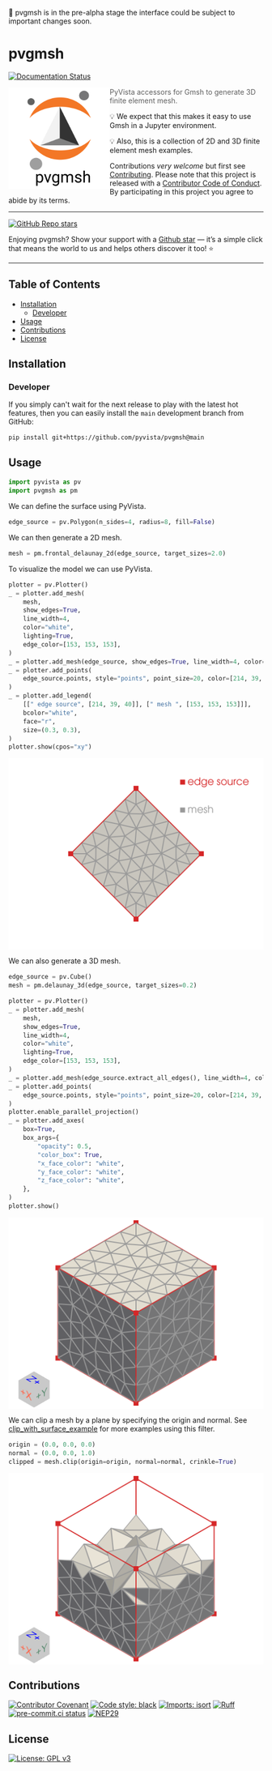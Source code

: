 🚧 pvgmsh is in the pre-alpha stage the interface could be subject to important changes soon.

# pvgmsh

[![Documentation Status](https://readthedocs.org/projects/pvgmsh/badge/?version=latest)](https://pvgmsh.readthedocs.io/en/latest/?badge=latest)

[<img src="https://raw.githubusercontent.com/pyvista/pvgmsh/main/docs/_static/logo.svg" align="left" width="200">](https://github.com/pyvista/pvgmsh#--------)

> PyVista accessors for Gmsh to generate 3D finite element mesh.

💡 We expect that this makes it easy to use Gmsh in a Jupyter environment.

💡 Also, this is a collection of 2D and 3D finite element mesh examples.

Contributions _very welcome_ but first see [Contributing](#contributions).
Please note that this project is released with a [Contributor Code of Conduct](CODE_OF_CONDUCT.md).
By participating in this project you agree to abide by its terms.

---

[![GitHub Repo stars](https://img.shields.io/github/stars/pyvista/pvgmsh)](https://github.com/pyvista/pvgmsh/stargazers)

Enjoying pvgmsh? Show your support with a [Github star](https://github.com/pyvista/pvgmsh) — it’s a simple click that means the world to us and helps others discover it too! ⭐️

---

## Table of Contents

<!-- START doctoc generated TOC please keep comment here to allow auto update -->
<!-- DON'T EDIT THIS SECTION, INSTEAD RE-RUN doctoc TO UPDATE -->

- [Installation](#installation)
  - [Developer](#developer)
- [Usage](#usage)
- [Contributions](#contributions)
- [License](#license)

<!-- END doctoc generated TOC please keep comment here to allow auto update -->

## Installation

### Developer

If you simply can't wait for the next release to play with the latest hot features, then you can easily
install the `main` development branch from GitHub:

```shell
pip install git+https://github.com/pyvista/pvgmsh@main
```

## Usage

```python
import pyvista as pv
import pvgmsh as pm
```

We can define the surface using PyVista.

```python
edge_source = pv.Polygon(n_sides=4, radius=8, fill=False)
```

We can then generate a 2D mesh.

```python
mesh = pm.frontal_delaunay_2d(edge_source, target_sizes=2.0)
```

To visualize the model we can use PyVista.

```python
plotter = pv.Plotter()
_ = plotter.add_mesh(
    mesh,
    show_edges=True,
    line_width=4,
    color="white",
    lighting=True,
    edge_color=[153, 153, 153],
)
_ = plotter.add_mesh(edge_source, show_edges=True, line_width=4, color=[214, 39, 40])
_ = plotter.add_points(
    edge_source.points, style="points", point_size=20, color=[214, 39, 40]
)
_ = plotter.add_legend(
    [[" edge source", [214, 39, 40]], [" mesh ", [153, 153, 153]]],
    bcolor="white",
    face="r",
    size=(0.3, 0.3),
)
plotter.show(cpos="xy")
```

<p align="center">
<img src="https://raw.githubusercontent.com/pyvista/pvgmsh/main/docs/_static/frontal_delaunay_2d_01.png" align="center" width=512 >
</p>

We can also generate a 3D mesh.

```python
edge_source = pv.Cube()
mesh = pm.delaunay_3d(edge_source, target_sizes=0.2)
```

```python
plotter = pv.Plotter()
_ = plotter.add_mesh(
    mesh,
    show_edges=True,
    line_width=4,
    color="white",
    lighting=True,
    edge_color=[153, 153, 153],
)
_ = plotter.add_mesh(edge_source.extract_all_edges(), line_width=4, color=[214, 39, 40])
_ = plotter.add_points(
    edge_source.points, style="points", point_size=20, color=[214, 39, 40]
)
plotter.enable_parallel_projection()
_ = plotter.add_axes(
    box=True,
    box_args={
        "opacity": 0.5,
        "color_box": True,
        "x_face_color": "white",
        "y_face_color": "white",
        "z_face_color": "white",
    },
)
plotter.show()
```

<p align="center">
<img src="https://raw.githubusercontent.com/pyvista/pvgmsh/main/docs/_static/delaunay_3d_01.png" align="center" width=512 >
</p>

We can clip a mesh by a plane by specifying the origin and normal.
See [clip_with_surface_example](https://docs.pyvista.org/examples/01-filter/clipping-with-surface#clip-with-surface-example) for more examples using this filter.

```python
origin = (0.0, 0.0, 0.0)
normal = (0.0, 0.0, 1.0)
clipped = mesh.clip(origin=origin, normal=normal, crinkle=True)
```

<p align="center">
<img src="https://raw.githubusercontent.com/pyvista/pvgmsh/main/docs/_static/delaunay_3d_02.png" align="center" width=512 >
</p>

## Contributions

[![Contributor Covenant](https://img.shields.io/badge/contributor%20covenant-2.1-4baaaa.svg)](https://github.com/pyvista/pvgmsh/blob/main/CODE_OF_CONDUCT.md)
[![Code style: black](https://img.shields.io/badge/code%20style-black-000000.svg)](https://github.com/psf/black)
[![Imports: isort](https://img.shields.io/badge/%20imports-isort-%231674b1?style=flat&labelColor=ef8336)](https://pycqa.github.io/isort/)
[![Ruff](https://img.shields.io/endpoint?url=https://raw.githubusercontent.com/astral-sh/ruff/main/assets/badge/v2.json)](https://github.com/astral-sh/ruff)
[![pre-commit.ci status](https://results.pre-commit.ci/badge/github/pyvista/pvgmsh/main.svg)](https://results.pre-commit.ci/latest/github/pyvista/pvgmsh/main)
[![NEP29](https://raster.shields.io/badge/follows-NEP29-orange.png)](https://numpy.org/neps/nep-0029-deprecation_policy.html)

## License

[![License: GPL v3](https://img.shields.io/badge/License-GPLv3-blue.svg)](https://www.gnu.org/licenses/gpl-3.0)
